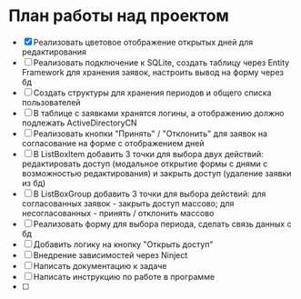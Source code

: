 # План работы над проектом

- [x] Реализовать цветовое отображение открытых дней для редактирования
- [ ] Реализовать подключение к SQLite, создать таблицу через Entity Framework для хранения заявок, настроить вывод на форму через бд
- [ ] Создать структуры для хранения периодов и общего списка пользователей
- [ ] В таблице с заявками хранятся логины, а отображению должно подлежать ActiveDirectoryCN
- [ ] Реализовать кнопки "Принять" / "Отклонить" для заявок на согласование на форме с отображением дней
- [ ] В ListBoxItem добавить 3 точки для выбора двух действий: редактировать доступ (модальное открытие формы с днями с возможностью редактирования) и закрыть доступ (удаление заявки из бд)
- [ ] В ListBoxGroup добавить 3 точки для выбора действий: для согласованных заявок - закрыть доступ массово; для несогласованных - принять / отклонить массово
- [ ] Реализовать форму для выбора периода, сделать связь данных с бд
- [ ] Добавить логику на кнопку "Открыть доступ"
- [ ] Внедрение зависимостей через Ninject
- [ ] Написать документацию к задаче
- [ ] Написать инструкцию по работе в программе
- [ ] 




